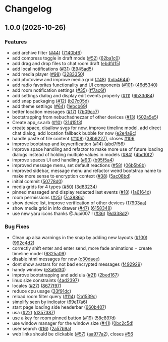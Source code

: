 # Changelog

## 1.0.0 (2025-10-26)


### Features

* add archive filter ([#44](https://github.com/bittin/nebuchadnezzar/issues/44)) ([7140bf6](https://github.com/bittin/nebuchadnezzar/commit/7140bf623c8ca16a7766f550222b822471e8f003))
* add compress toggle in draft mode ([#52](https://github.com/bittin/nebuchadnezzar/issues/52)) ([62ba1c0](https://github.com/bittin/nebuchadnezzar/commit/62ba1c02021e219192ba1dd825803ee84e32d005))
* add drag and drop files to chat room draft ([ebdfd15](https://github.com/bittin/nebuchadnezzar/commit/ebdfd15529f59beff07fb633f15d131f807ce7d0))
* add local notifications ([#31](https://github.com/bittin/nebuchadnezzar/issues/31)) ([8945ad5](https://github.com/bittin/nebuchadnezzar/commit/8945ad53506ae54dc9b4f1f171b8fc04c093faf6))
* add media player ([#98](https://github.com/bittin/nebuchadnezzar/issues/98)) ([3283350](https://github.com/bittin/nebuchadnezzar/commit/32833502cbb58f6c9bc9041f50ec9fc059ba20cd))
* add photoview and improve media grid ([#48](https://github.com/bittin/nebuchadnezzar/issues/48)) ([bda4644](https://github.com/bittin/nebuchadnezzar/commit/bda46446d0fd75fe24b1e0ecb41f6cb9d4713650))
* add radio favorites functionality and UI components ([#101](https://github.com/bittin/nebuchadnezzar/issues/101)) ([46d5340](https://github.com/bittin/nebuchadnezzar/commit/46d534010dd2bc5b965f7bec9e6253a918ffe54c))
* add room notification settings ([#35](https://github.com/bittin/nebuchadnezzar/issues/35)) ([ff7ac6f](https://github.com/bittin/nebuchadnezzar/commit/ff7ac6fa7dc8d25bce8aa3a8014bf330d199dd61))
* add settings dialog and display edit events properly ([#11](https://github.com/bittin/nebuchadnezzar/issues/11)) ([6b33d84](https://github.com/bittin/nebuchadnezzar/commit/6b33d840166c66aa4569f7a2a36f6c045b551433))
* add snap packaging ([#12](https://github.com/bittin/nebuchadnezzar/issues/12)) ([b27c05d](https://github.com/bittin/nebuchadnezzar/commit/b27c05d4444228798246a953c4b444ecefcf1bf2))
* add theme settings ([#64](https://github.com/bittin/nebuchadnezzar/issues/64)) ([1ebcb69](https://github.com/bittin/nebuchadnezzar/commit/1ebcb69196c90e66d7b7dd3fd3bd000d8b29d06e))
* better location messages ([#17](https://github.com/bittin/nebuchadnezzar/issues/17)) ([7b09cc7](https://github.com/bittin/nebuchadnezzar/commit/7b09cc7b07bf56cb21d00458fdcc105ea4a2861b))
* bootstrapping from nebuchadnezzar of other devices ([#13](https://github.com/bittin/nebuchadnezzar/issues/13)) ([502a5e5](https://github.com/bittin/nebuchadnezzar/commit/502a5e5d1d3fbc6e17707b682de81796ee10274b))
* Create app_sv.arb ([#10](https://github.com/bittin/nebuchadnezzar/issues/10)) ([31415f3](https://github.com/bittin/nebuchadnezzar/commit/31415f392ac685c29dee93d397a591a4a7b93f4f))
* create space, disallow svgs for now, improve timeline model, add direct chat dialog, add location fallback bubble for now ([e2e4a9c](https://github.com/bittin/nebuchadnezzar/commit/e2e4a9c4d32381a370fc04ae5d05396122ecb302))
* handle paste of file content ([#108](https://github.com/bittin/nebuchadnezzar/issues/108)) ([38b9227](https://github.com/bittin/nebuchadnezzar/commit/38b9227fea848072c4b83b1d7c27b169df66f3ff)), closes [#106](https://github.com/bittin/nebuchadnezzar/issues/106)
* improve bootstrap and keyverification ([#14](https://github.com/bittin/nebuchadnezzar/issues/14)) ([abd7f56](https://github.com/bittin/nebuchadnezzar/commit/abd7f568ba04cd3aae3c29709ee9c8fac231108b))
* improve space handling and refactor to make more use of future loading dialogs instead of holding multiple values in models ([#84](https://github.com/bittin/nebuchadnezzar/issues/84)) ([4bc10f2](https://github.com/bittin/nebuchadnezzar/commit/4bc10f23dc510ed818c1a4ccfa49356c8418401c))
* improve spaces UI and handling ([#93](https://github.com/bittin/nebuchadnezzar/issues/93)) ([b95f5a4](https://github.com/bittin/nebuchadnezzar/commit/b95f5a4c1982460db12c482efe036fac29b3b4e7))
* improved message menu, set default reactions ([#58](https://github.com/bittin/nebuchadnezzar/issues/58)) ([06b5b8b](https://github.com/bittin/nebuchadnezzar/commit/06b5b8b233680284129f6d3c2c62d37113134979))
* improved sidebar, message menu and refactor weird bootstrap name to make more sense to encryption context ([#38](https://github.com/bittin/nebuchadnezzar/issues/38)) ([5ac08bd](https://github.com/bittin/nebuchadnezzar/commit/5ac08bd6a217a6f2ea6255674e9768906e38ec4b))
* initial commit ([50778d0](https://github.com/bittin/nebuchadnezzar/commit/50778d0558495c73055fc76a77f89cd7be19a58d))
* media grids for 4 types ([#50](https://github.com/bittin/nebuchadnezzar/issues/50)) ([3d83234](https://github.com/bittin/nebuchadnezzar/commit/3d832343f2e90094f76a897ed6f54f1b2ee26439))
* pinned messaged and display redacted last events ([#18](https://github.com/bittin/nebuchadnezzar/issues/18)) ([1a6164d](https://github.com/bittin/nebuchadnezzar/commit/1a6164db2cf01ee2f37aa998074200280899b317))
* room permissions ([#25](https://github.com/bittin/nebuchadnezzar/issues/25)) ([7c3886c](https://github.com/bittin/nebuchadnezzar/commit/7c3886c9fb819d324e9e7ce4d532ca6c8f1e63f3))
* show device list, improve verification of other devices ([17903aa](https://github.com/bittin/nebuchadnezzar/commit/17903aa5d2c894b1548bc59ef21ae9ad730a495a))
* show media grid in info drawer ([#47](https://github.com/bittin/nebuchadnezzar/issues/47)) ([6158348](https://github.com/bittin/nebuchadnezzar/commit/61583489842758fdc30b8d8fda048d111a8f5ec5))
* use new yaru icons thanks @Jupi007 ! ([#36](https://github.com/bittin/nebuchadnezzar/issues/36)) ([9d338d2](https://github.com/bittin/nebuchadnezzar/commit/9d338d2336545d1a7aef1285d27fc9ff3cba8729))


### Bug Fixes

* Clean up alsa warnings in the snap by adding new layouts ([#100](https://github.com/bittin/nebuchadnezzar/issues/100)) ([992c4d2](https://github.com/bittin/nebuchadnezzar/commit/992c4d2484b52a32793be86138f9d4b4e11de56e))
* correctly shift enter and enter send, more fade animations + create timeline model ([6325a09](https://github.com/bittin/nebuchadnezzar/commit/6325a09c8a9770074379dd97b7338cf5410b9bb6))
* disable html messages for now ([c30daee](https://github.com/bittin/nebuchadnezzar/commit/c30daee93afe7e52f9bf23c300d7ce6b10785f44))
* dont show avatars for not bad encrypted messages ([f492929](https://github.com/bittin/nebuchadnezzar/commit/f4929291af98b03af152111d877cae7a7c4a6ecb))
* handy window ([e3a6d30](https://github.com/bittin/nebuchadnezzar/commit/e3a6d3030c68379aadcf95000e71836225833dbc))
* improve bootstrapping and add uia ([#21](https://github.com/bittin/nebuchadnezzar/issues/21)) ([2bed167](https://github.com/bittin/nebuchadnezzar/commit/2bed167fa9b586af7f3f7bf244a3f17163e8cb06))
* linux size constraints ([4ad2397](https://github.com/bittin/nebuchadnezzar/commit/4ad239706e4b410bcde2dad23535806439a19d9c))
* locales ([#27](https://github.com/bittin/nebuchadnezzar/issues/27)) ([8677f97](https://github.com/bittin/nebuchadnezzar/commit/8677f974c52fa42ddac00d811d96fa8b8adc6049))
* reduce cpu usage ([33f91dc](https://github.com/bittin/nebuchadnezzar/commit/33f91dca7cff384f396b1951443523ab9c8774dd))
* reload room filter query ([#114](https://github.com/bittin/nebuchadnezzar/issues/114)) ([2a1539c](https://github.com/bittin/nebuchadnezzar/commit/2a1539cf3ef60bd433c07633703eaf19a1c8aece))
* simplify seen by indicator ([69e17a6](https://github.com/bittin/nebuchadnezzar/commit/69e17a66e995b2082f4dfcf50068ff7c2660cee8))
* start page loading side headerbar ([660b407](https://github.com/bittin/nebuchadnezzar/commit/660b40734cd53506a04158aff7070e23b2c9320f))
* usa ([#22](https://github.com/bittin/nebuchadnezzar/issues/22)) ([d357387](https://github.com/bittin/nebuchadnezzar/commit/d3573870cb49f203795099556feaa110d051cd7a))
* use a key for room pinned button ([#19](https://github.com/bittin/nebuchadnezzar/issues/19)) ([58c897d](https://github.com/bittin/nebuchadnezzar/commit/58c897d0e8528b8bb6b6bef8090f7a6da83ca8e6))
* use window manager for the window size ([#41](https://github.com/bittin/nebuchadnezzar/issues/41)) ([0bc2c5d](https://github.com/bittin/nebuchadnezzar/commit/0bc2c5df3b531b5c3cd387488d3350e57c9fb8ff))
* user search ([#16](https://github.com/bittin/nebuchadnezzar/issues/16)) ([2a57b9a](https://github.com/bittin/nebuchadnezzar/commit/2a57b9a3546422a653c78e8dbe64f6cb2ee4b81e))
* web links should be clickable ([#57](https://github.com/bittin/nebuchadnezzar/issues/57)) ([aa977a2](https://github.com/bittin/nebuchadnezzar/commit/aa977a24e0aa376445b61500880e1cae235de062)), closes [#56](https://github.com/bittin/nebuchadnezzar/issues/56)
